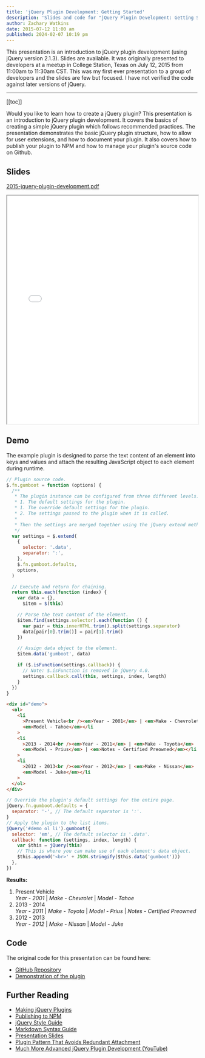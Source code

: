 ```yaml
---
title: 'jQuery Plugin Development: Getting Started'
description: 'Slides and code for "jQuery Plugin Development: Getting Started" which I originally presented in 2015 at a meetup in College Station, Texas.'
author: Zachary Watkins
date: 2015-07-12 11:00 am
published: 2024-02-07 10:19 pm
---
```


<script setup>
  import { onMounted } from 'vue';

  onMounted(async () => {

    import('https://cdnjs.cloudflare.com/ajax/libs/jquery/2.1.3/jquery.min.js').then(() => {

      import('./gumboot.js').then(() => {

        // Override the plugin's default settings for the entire page.
        jQuery.fn.gumboot.defaults = {
          separator: "-",
        };
        // Apply the plugin to the demo.
        jQuery('#demo ol li').gumboot({
          selector: 'em',
          callback: function (settings, index, length) {
            var $this = jQuery(this)
            $this.append('<br>' + JSON.stringify($this.data('gumboot')))
          },
        });
      });
    });
  });
</script>

This presentation is an introduction to jQuery plugin development (using jQuery version 2.1.3). Slides are available. It was originally presented to developers at a meetup in College Station, Texas on July 12, 2015 from 11:00am to 11:30am CST. This was my first ever presentation to a group of developers and the slides are few but focused. I have not verified the code against later versions of jQuery.

---

[[toc]]

Would you like to learn how to create a jQuery plugin? This presentation is an introduction to jQuery plugin development. It covers the basics of creating a simple jQuery plugin which follows recommended practices. The presentation demonstrates the basic jQuery plugin structure, how to allow for user extensions, and how to document your plugin. It also covers how to publish your plugin to NPM and how to manage your plugin's source code on Github.

## Slides

[2015-jquery-plugin-development.pdf](/presentations/2015-jquery-plugin-development.pdf)

<iframe src="/presentations/2015-jquery-plugin-development.pdf" width="100%" height="600px">
  <p>This browser does not support PDFs. Please download the PDF to view it: <a href="/presentations/2015-jquery-plugin-development.pdf">Download PDF</a>.</p>
</iframe>

## Demo

The example plugin is designed to parse the text content of an element into keys and values and attach the resulting JavaScript object to each element during runtime.

```javascript
// Plugin source code.
$.fn.gumboot = function (options) {
  /**
   * The plugin instance can be configured from three different levels.
   * 1. The default settings for the plugin.
   * 1. The override default settings for the plugin.
   * 2. The settings passed to the plugin when it is called.
   *
   * Then the settings are merged together using the jQuery extend method.
   */
  var settings = $.extend(
    {
      selector: '.data',
      separator: ':',
    },
    $.fn.gumboot.defaults,
    options,
  )

  // Execute and return for chaining.
  return this.each(function (index) {
    var data = {},
      $item = $(this)

    // Parse the text content of the element.
    $item.find(settings.selector).each(function () {
      var pair = this.innerHTML.trim().split(settings.separator)
      data[pair[0].trim()] = pair[1].trim()
    })

    // Assign data object to the element.
    $item.data('gumboot', data)

    if ($.isFunction(settings.callback)) {
      // Note: $.isFunction is removed in jQuery 4.0.
      settings.callback.call(this, settings, index, length)
    }
  })
}
```

```html
<div id="demo">
  <ol>
    <li
      >Present Vehicle<br /><em>Year - 2001</em> | <em>Make - Chevrolet</em> |
      <em>Model - Tahoe</em></li
    >
    <li
      >2013 - 2014<br /><em>Year - 2011</em> | <em>Make - Toyota</em> |
      <em>Model - Prius</em> | <em>Notes - Certified Preowned</em></li
    >
    <li
      >2012 - 2013<br /><em>Year - 2012</em> | <em>Make - Nissan</em> |
      <em>Model - Juke</em></li
    >
  </ol>
</div>
```

```javascript
// Override the plugin's default settings for the entire page.
jQuery.fn.gumboot.defaults = {
  separator: '-', // The default separator is ':'.
}
// Apply the plugin to the list items.
jQuery('#demo ol li').gumboot({
  selector: 'em', // The default selector is '.data'.
  callback: function (settings, index, length) {
    var $this = jQuery(this)
    // This is where you can make use of each element's data object.
    $this.append('<br>' + JSON.stringify($this.data('gumboot')))
  },
})
```

**Results:**

<div id="demo">
  <ol>
    <li>Present Vehicle<br><em>Year - 2001</em> | <em>Make - Chevrolet</em> | <em>Model - Tahoe</em></li>
    <li>2013 - 2014<br><em>Year - 2011</em> | <em>Make - Toyota</em> | <em>Model - Prius</em> | <em>Notes - Certified Preowned</em></li>
    <li>2012 - 2013<br><em>Year - 2012</em> | <em>Make - Nissan</em> | <em>Model - Juke</em></li>
  </ol>
</div>

## Code

The original code for this presentation can be found here:

- [GitHub Repository](https://github.com/ZachWatkins/Gumboot)
- [Demonstration of the plugin](https://codepen.io/zw/pen/YXLoWj)

## Further Reading

- [Making jQuery Plugins](https://learn.jquery.com/plugins/)
- [Publishing to NPM](http://blog.npmjs.org/post/111475741445/publishing-your-jquery-plugin-to-npm-the-quick)
- [jQuery Style Guide](http://contribute.jquery.org/style-guide/)
- [Markdown Syntax Guide](http://daringfireball.net/projects/markdown/syntax)
- [Presentation Slides](https://docs.google.com/presentation/d/1xgRXiqPBDWNxUNUf3DcocO0VHZ2dJgAuSfYPvLRKlIc/pub?start=false&loop=false&delayms=15000)
- [Plugin Pattern That Avoids Redundant Attachment](http://www.smashingmagazine.com/2011/10/11/essential-jquery-plugin-patterns/)
- [Much More Advanced jQuery Plugin Development (YouTube)](https://www.youtube.com/watch?v=FdJINb0breE)
